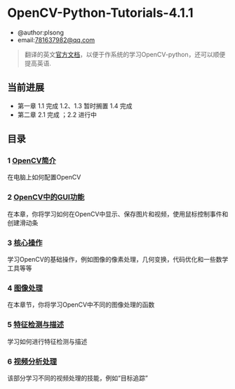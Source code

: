 # OpenCV-Python-Tutorials-4.1.1
* @author:plsong
* email:781637982@qq.com

> 翻译的英文[官方文档](https://docs.opencv.org/4.1.1/d6/d00/tutorial_py_root.html)，以便于作系统的学习OpenCV-python，还可以顺便提高英语.
## 当前进展
* 第一章 1.1 完成 1.2、1.3 暂时搁置 1.4 完成
* 第二章 2.1 完成 ；2.2 进行中

## 目录
### 1 [OpenCV简介](https://github.com/plsong/OpenCV-Python-Tutorials-4.1.1/tree/master/1OpenCV%E7%AE%80%E4%BB%8B)
在电脑上如何配置OpenCV
### 2 [OpenCV中的GUI功能](https://github.com/plsong/OpenCV-Python-Tutorials-4.1.1/tree/master/2OpenCV%E4%B8%AD%E7%9A%84GUI%E5%8A%9F%E8%83%BD)
在本章，你将学习如何在OpenCV中显示、保存图片和视频，使用鼠标控制事件和创建滑动条
### 3 [核心操作](https://docs.opencv.org/4.1.1/d7/d16/tutorial_py_table_of_contents_core.html)
学习OpenCV的基础操作，例如图像的像素处理，几何变换，代码优化和一些数学工具等等
### 4 [图像处理](https://docs.opencv.org/4.1.1/d2/d96/tutorial_py_table_of_contents_imgproc.html)
在本章节，你将学习OpenCV中不同的图像处理的函数
### 5 [特征检测与描述](https://docs.opencv.org/4.1.1/db/d27/tutorial_py_table_of_contents_feature2d.html)
学习如何进行特征检测与描述
### 6 [视频分析处理](https://docs.opencv.org/4.1.1/da/dd0/tutorial_table_of_content_video.html)
该部分学习不同的视频处理的技能，例如“目标追踪” 
